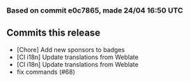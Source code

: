 ### Based on commit e0c7865, made 24/04 16:50 UTC
## Commits this release
  - [Chore] Add new sponsors to badges
  - [CI i18n] Update translations from Weblate
  - [CI i18n] Update translations from Weblate
  - fix commands (#68)